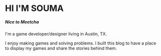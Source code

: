# HI I'M SOUMA

##### *Nice to Meetcha*

I'm a game developer/designer living in Austin, TX.

I enjoy making games and solving problems. I built this blog to have a place to display my games and share the stories behind them.